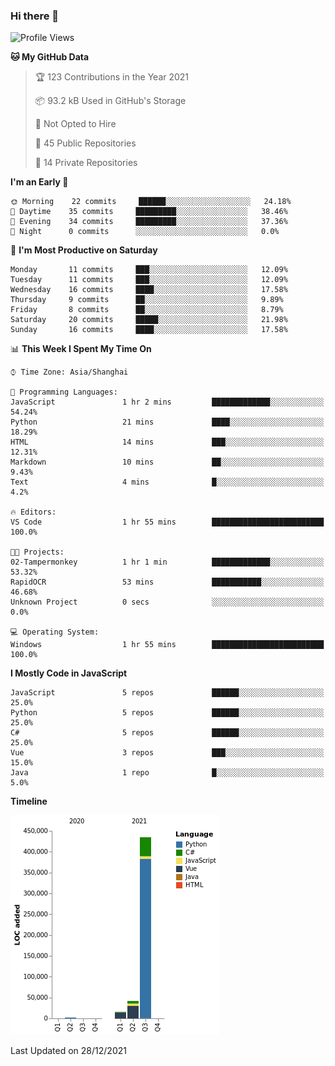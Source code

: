 ### Hi there 👋
<!--START_SECTION:waka-->
![Profile Views](http://img.shields.io/badge/Profile%20Views-0-blue)

**🐱 My GitHub Data** 

> 🏆 123 Contributions in the Year 2021
 > 
> 📦 93.2 kB Used in GitHub's Storage 
 > 
> 🚫 Not Opted to Hire
 > 
> 📜 45 Public Repositories 
 > 
> 🔑 14 Private Repositories  
 > 
**I'm an Early 🐤** 

```text
🌞 Morning    22 commits     ██████░░░░░░░░░░░░░░░░░░░   24.18% 
🌆 Daytime    35 commits     █████████░░░░░░░░░░░░░░░░   38.46% 
🌃 Evening    34 commits     █████████░░░░░░░░░░░░░░░░   37.36% 
🌙 Night      0 commits      ░░░░░░░░░░░░░░░░░░░░░░░░░   0.0%

```
📅 **I'm Most Productive on Saturday** 

```text
Monday       11 commits     ███░░░░░░░░░░░░░░░░░░░░░░   12.09% 
Tuesday      11 commits     ███░░░░░░░░░░░░░░░░░░░░░░   12.09% 
Wednesday    16 commits     ████░░░░░░░░░░░░░░░░░░░░░   17.58% 
Thursday     9 commits      ██░░░░░░░░░░░░░░░░░░░░░░░   9.89% 
Friday       8 commits      ██░░░░░░░░░░░░░░░░░░░░░░░   8.79% 
Saturday     20 commits     █████░░░░░░░░░░░░░░░░░░░░   21.98% 
Sunday       16 commits     ████░░░░░░░░░░░░░░░░░░░░░   17.58%

```


📊 **This Week I Spent My Time On** 

```text
⌚︎ Time Zone: Asia/Shanghai

💬 Programming Languages: 
JavaScript               1 hr 2 mins         █████████████░░░░░░░░░░░░   54.24% 
Python                   21 mins             ████░░░░░░░░░░░░░░░░░░░░░   18.29% 
HTML                     14 mins             ███░░░░░░░░░░░░░░░░░░░░░░   12.31% 
Markdown                 10 mins             ██░░░░░░░░░░░░░░░░░░░░░░░   9.43% 
Text                     4 mins              █░░░░░░░░░░░░░░░░░░░░░░░░   4.2%

🔥 Editors: 
VS Code                  1 hr 55 mins        █████████████████████████   100.0%

🐱‍💻 Projects: 
02-Tampermonkey          1 hr 1 min          █████████████░░░░░░░░░░░░   53.32% 
RapidOCR                 53 mins             ███████████░░░░░░░░░░░░░░   46.68% 
Unknown Project          0 secs              ░░░░░░░░░░░░░░░░░░░░░░░░░   0.0%

💻 Operating System: 
Windows                  1 hr 55 mins        █████████████████████████   100.0%

```

**I Mostly Code in JavaScript** 

```text
JavaScript               5 repos             ██████░░░░░░░░░░░░░░░░░░░   25.0% 
Python                   5 repos             ██████░░░░░░░░░░░░░░░░░░░   25.0% 
C#                       5 repos             ██████░░░░░░░░░░░░░░░░░░░   25.0% 
Vue                      3 repos             ███░░░░░░░░░░░░░░░░░░░░░░   15.0% 
Java                     1 repo              █░░░░░░░░░░░░░░░░░░░░░░░░   5.0%

```


**Timeline**

![Chart not found](https://raw.githubusercontent.com/cesaryuan/cesaryuan/main/charts/bar_graph.png) 


 Last Updated on 28/12/2021
<!--END_SECTION:waka-->

<!--
**cesaryuan/Cesaryuan** is a ✨ _special_ ✨ repository because its `README.md` (this file) appears on your GitHub profile.

Here are some ideas to get you started:

- 🔭 I’m currently working on ...
- 🌱 I’m currently learning ...
- 👯 I’m looking to collaborate on ...
- 🤔 I’m looking for help with ...
- 💬 Ask me about ...
- 📫 How to reach me: ...
- 😄 Pronouns: ...
- ⚡ Fun fact: ...
-->
